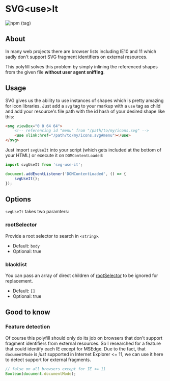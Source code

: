 # SVG&lt;use&gt;It
![npm (tag)](https://img.shields.io/npm/v/svg-use-it/latest.svg?style=flat-square)

## About

In many web projects there are browser lists including IE10 and 11
which sadly don't support SVG fragment identifiers on external resources.

This polyfill solves this problem by simply inlining the referenced shapes from
the given file **without user agent sniffing**.

## Usage

SVG gives us the ability to use instances of shapes which is pretty amazing for
icon libraries.
Just add a `svg` tag to your markup with a `use` tag as child and add your
resource's file path with the id hash of your desired shape like this:

```html
<svg viewBox="0 0 64 64">
    <!-- referencing id "menu" from "/path/to/my/icons.svg" -->
    <use xlink:href="/path/to/my/icons.svg#menu"></use>
</svg>
```

Just import `svgUseIt` into your script (which gets included at the bottom of
your HTML) or execute it on `DOMContentLoaded`:
```javascript
import svgUseIt from 'svg-use-it';

document.addEventListener('DOMContentLoaded', () => {
	svgUseIt();
});
```

## Options
`svgUseIt` takes two paramters:

### rootSelector
Provide a root selector to search in `<string>`.

* Default: `body`
* Optional: true

### blacklist
You can pass an array of direct children of [rootSelector](#rootSelector) to be
ignored for replacement.

* Default: `[]`
* Optional: true

## Good to know

### Feature detection
Of course this polyfill should only do its job on browsers that don't support
fragment identifiers from external resources.
So I researched for a feature that could identify each IE except for MSEdge.
Due to the fact, that `documentMode` is *just* supported in
Internet Explorer <= 11, we can use it here to detect support for external
fragments.

```javascript
// false on all browsers except for IE <= 11
Boolean(document.documentMode);
```
